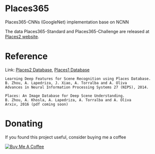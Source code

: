 # Places365
Places365-CNNs (GoogleNet) implementation base on NCNN

The data Places365-Standard and Places365-Challenge are released at [Places2 website](http://places2.csail.mit.edu).
 
# Reference
 
Link: [Places2 Database](http://places2.csail.mit.edu), [Places1 Database](http://places.csail.mit.edu)

```
Learning Deep Features for Scene Recognition using Places Database.
B. Zhou, A. Lapedriza, J. Xiao, A. Torralba and A. Oliva
Advances in Neural Information Processing Systems 27 (NIPS), 2014.
```
```
Places: An Image Database for Deep Scene Understanding.
B. Zhou, A. Khosla, A. Lapedriza, A. Torralba and A. Oliva
Arxiv, 2016 (pdf coming soon)
```

# Donating

If you found this project useful, consider buying me a coffee

<a href="https://img2018.cnblogs.com/blog/824862/201809/824862-20180930223557236-1709972421.png" target="_blank"><img src="https://www.buymeacoffee.com/assets/img/custom_images/black_img.png" alt="Buy Me A Coffee" style="height: auto !important;width: auto !important;" ></a>
 
